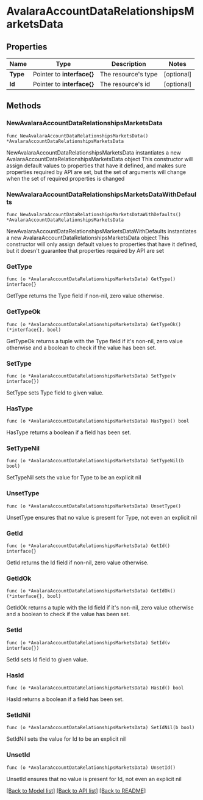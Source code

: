# AvalaraAccountDataRelationshipsMarketsData

## Properties

Name | Type | Description | Notes
------------ | ------------- | ------------- | -------------
**Type** | Pointer to **interface{}** | The resource&#39;s type | [optional] 
**Id** | Pointer to **interface{}** | The resource&#39;s id | [optional] 

## Methods

### NewAvalaraAccountDataRelationshipsMarketsData

`func NewAvalaraAccountDataRelationshipsMarketsData() *AvalaraAccountDataRelationshipsMarketsData`

NewAvalaraAccountDataRelationshipsMarketsData instantiates a new AvalaraAccountDataRelationshipsMarketsData object
This constructor will assign default values to properties that have it defined,
and makes sure properties required by API are set, but the set of arguments
will change when the set of required properties is changed

### NewAvalaraAccountDataRelationshipsMarketsDataWithDefaults

`func NewAvalaraAccountDataRelationshipsMarketsDataWithDefaults() *AvalaraAccountDataRelationshipsMarketsData`

NewAvalaraAccountDataRelationshipsMarketsDataWithDefaults instantiates a new AvalaraAccountDataRelationshipsMarketsData object
This constructor will only assign default values to properties that have it defined,
but it doesn't guarantee that properties required by API are set

### GetType

`func (o *AvalaraAccountDataRelationshipsMarketsData) GetType() interface{}`

GetType returns the Type field if non-nil, zero value otherwise.

### GetTypeOk

`func (o *AvalaraAccountDataRelationshipsMarketsData) GetTypeOk() (*interface{}, bool)`

GetTypeOk returns a tuple with the Type field if it's non-nil, zero value otherwise
and a boolean to check if the value has been set.

### SetType

`func (o *AvalaraAccountDataRelationshipsMarketsData) SetType(v interface{})`

SetType sets Type field to given value.

### HasType

`func (o *AvalaraAccountDataRelationshipsMarketsData) HasType() bool`

HasType returns a boolean if a field has been set.

### SetTypeNil

`func (o *AvalaraAccountDataRelationshipsMarketsData) SetTypeNil(b bool)`

 SetTypeNil sets the value for Type to be an explicit nil

### UnsetType
`func (o *AvalaraAccountDataRelationshipsMarketsData) UnsetType()`

UnsetType ensures that no value is present for Type, not even an explicit nil
### GetId

`func (o *AvalaraAccountDataRelationshipsMarketsData) GetId() interface{}`

GetId returns the Id field if non-nil, zero value otherwise.

### GetIdOk

`func (o *AvalaraAccountDataRelationshipsMarketsData) GetIdOk() (*interface{}, bool)`

GetIdOk returns a tuple with the Id field if it's non-nil, zero value otherwise
and a boolean to check if the value has been set.

### SetId

`func (o *AvalaraAccountDataRelationshipsMarketsData) SetId(v interface{})`

SetId sets Id field to given value.

### HasId

`func (o *AvalaraAccountDataRelationshipsMarketsData) HasId() bool`

HasId returns a boolean if a field has been set.

### SetIdNil

`func (o *AvalaraAccountDataRelationshipsMarketsData) SetIdNil(b bool)`

 SetIdNil sets the value for Id to be an explicit nil

### UnsetId
`func (o *AvalaraAccountDataRelationshipsMarketsData) UnsetId()`

UnsetId ensures that no value is present for Id, not even an explicit nil

[[Back to Model list]](../README.md#documentation-for-models) [[Back to API list]](../README.md#documentation-for-api-endpoints) [[Back to README]](../README.md)



